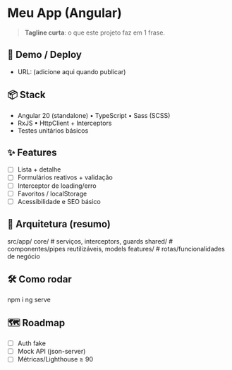 ﻿# Meu App (Angular)

> **Tagline curta**: o que este projeto faz em 1 frase.

## 🚀 Demo / Deploy
- URL: (adicione aqui quando publicar)

## 📦 Stack
- Angular 20 (standalone) • TypeScript • Sass (SCSS)
- RxJS • HttpClient + Interceptors
- Testes unitários básicos

## ✨ Features
- [ ] Lista + detalhe
- [ ] Formulários reativos + validação
- [ ] Interceptor de loading/erro
- [ ] Favoritos / localStorage
- [ ] Acessibilidade e SEO básico

## 🧩 Arquitetura (resumo)
src/app/
  core/        # serviços, interceptors, guards
  shared/      # componentes/pipes reutilizáveis, models
  features/    # rotas/funcionalidades de negócio

## 🛠️ Como rodar
npm i
ng serve

## 🗺️ Roadmap
- [ ] Auth fake
- [ ] Mock API (json-server)
- [ ] Métricas/Lighthouse ≥ 90
